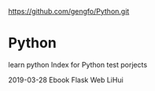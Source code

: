 https://github.com/gengfo/Python.git
# Python
learn python
Index for Python test porjects

2019-03-28
Ebook Flask Web LiHui



